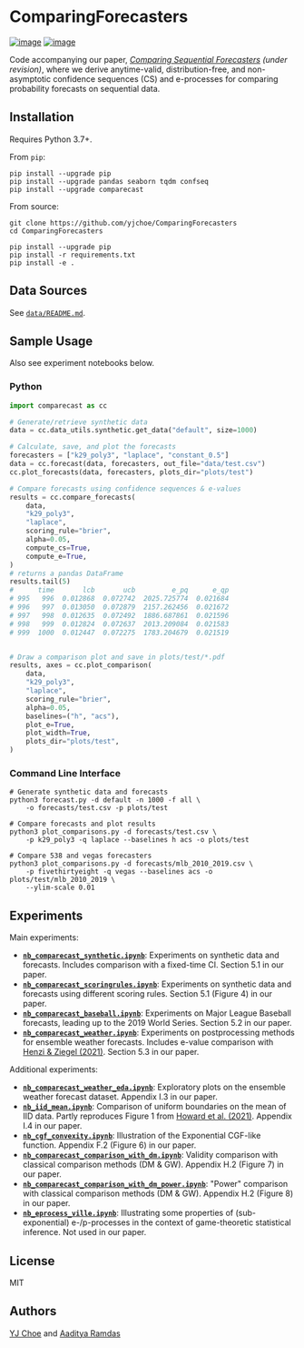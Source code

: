 # ComparingForecasters

[![image](https://img.shields.io/pypi/v/comparecast.svg)](https://pypi.org/project/comparecast/)
[![image](https://img.shields.io/pypi/l/comparecast.svg)](https://pypi.org/project/comparecast/)

Code accompanying our paper, [_Comparing Sequential Forecasters_](https://arxiv.org/abs/2110.00115) _(under revision)_, 
where we derive anytime-valid, distribution-free, and non-asymptotic 
confidence sequences (CS) and e-processes for comparing probability forecasts on sequential data. 

## Installation

Requires Python 3.7+.

From `pip`:
```shell
pip install --upgrade pip
pip install --upgrade pandas seaborn tqdm confseq
pip install --upgrade comparecast
```

From source:
```shell
git clone https://github.com/yjchoe/ComparingForecasters
cd ComparingForecasters

pip install --upgrade pip
pip install -r requirements.txt
pip install -e .
```

## Data Sources

See [`data/README.md`](data/README.md).

## Sample Usage

Also see experiment notebooks below.

### Python

```python
import comparecast as cc

# Generate/retrieve synthetic data
data = cc.data_utils.synthetic.get_data("default", size=1000)

# Calculate, save, and plot the forecasts
forecasters = ["k29_poly3", "laplace", "constant_0.5"]
data = cc.forecast(data, forecasters, out_file="data/test.csv") 
cc.plot_forecasts(data, forecasters, plots_dir="plots/test")

# Compare forecasts using confidence sequences & e-values
results = cc.compare_forecasts(
    data, 
    "k29_poly3", 
    "laplace", 
    scoring_rule="brier", 
    alpha=0.05,
    compute_cs=True,
    compute_e=True,
)
# returns a pandas DataFrame
results.tail(5)
#      time       lcb       ucb         e_pq      e_qp
# 995   996  0.012868  0.072742  2025.725774  0.021684
# 996   997  0.013050  0.072879  2157.262456  0.021672
# 997   998  0.012635  0.072492  1886.687861  0.021596
# 998   999  0.012824  0.072637  2013.209084  0.021583
# 999  1000  0.012447  0.072275  1783.204679  0.021519


# Draw a comparison plot and save in plots/test/*.pdf
results, axes = cc.plot_comparison(
    data, 
    "k29_poly3", 
    "laplace", 
    scoring_rule="brier", 
    alpha=0.05,
    baselines=("h", "acs"),
    plot_e=True,
    plot_width=True,
    plots_dir="plots/test",
)
```

### Command Line Interface
```shell
# Generate synthetic data and forecasts
python3 forecast.py -d default -n 1000 -f all \
    -o forecasts/test.csv -p plots/test

# Compare forecasts and plot results
python3 plot_comparisons.py -d forecasts/test.csv \
    -p k29_poly3 -q laplace --baselines h acs -o plots/test
    
# Compare 538 and vegas forecasters
python3 plot_comparisons.py -d forecasts/mlb_2010_2019.csv \
    -p fivethirtyeight -q vegas --baselines acs -o plots/test/mlb_2010_2019 \
    --ylim-scale 0.01
```

## Experiments

Main experiments:
- [**`nb_comparecast_synthetic.ipynb`**](nb_comparecast_synthetic.ipynb): 
  Experiments on synthetic data and forecasts. 
  Includes comparison with a fixed-time CI.
  Section 5.1 in our paper.
- [**`nb_comparecast_scoringrules.ipynb`**](nb_comparecast_scoringrules.ipynb): 
  Experiments on synthetic data and forecasts using different scoring rules.
  Section 5.1 (Figure 4) in our paper.
- [**`nb_comparecast_baseball.ipynb`**](nb_comparecast_baseball.ipynb): 
  Experiments on Major League Baseball forecasts, 
  leading up to the 2019 World Series.
  Section 5.2 in our paper.
- [**`nb_comparecast_weather.ipynb`**](nb_comparecast_weather.ipynb): 
  Experiments on postprocessing methods for ensemble weather forecasts. 
  Includes e-value comparison with 
  [Henzi & Ziegel (2021)](https://arxiv.org/abs/2103.08402).
  Section 5.3 in our paper.

Additional experiments:
- [**`nb_comparecast_weather_eda.ipynb`**](nb_comparecast_weather_eda.ipynb): 
  Exploratory plots on the ensemble weather forecast dataset. 
  Appendix I.3 in our paper.
- [**`nb_iid_mean.ipynb`**](nb_iid_mean.ipynb): 
  Comparison of uniform boundaries on the mean of IID data.
  Partly reproduces Figure 1 from 
  [Howard et al. (2021)](https://doi.org/10.1214/20-AOS1991).
  Appendix I.4 in our paper.
- [**`nb_cgf_convexity.ipynb`**](nb_cgf_convexity.ipynb):
  Illustration of the Exponential CGF-like function.
  Appendix F.2 (Figure 6) in our paper.
- [**`nb_comparecast_comparison_with_dm.ipynb`**](nb_comparecast_comparison_with_dm.ipynb):
  Validity comparison with classical comparison methods (DM & GW).
  Appendix H.2 (Figure 7) in our paper.
- [**`nb_comparecast_comparison_with_dm_power.ipynb`**](nb_comparecast_comparison_with_dm_power.ipynb):
  "Power" comparison with classical comparison methods (DM & GW).
  Appendix H.2 (Figure 8) in our paper.
- [**`nb_eprocess_ville.ipynb`**](nb_eprocess_ville.ipynb):
  Illustrating some properties of (sub-exponential) e-/p-processes 
  in the context of game-theoretic statistical inference.
  Not used in our paper.


## License

MIT

## Authors

[YJ Choe](http://yjchoe.github.io/) and 
[Aaditya Ramdas](https://www.stat.cmu.edu/~aramdas/)
